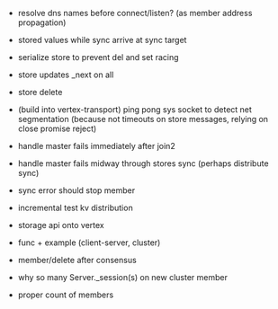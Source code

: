 * resolve dns names before connect/listen? (as member address propagation)
* stored values while sync arrive at sync target
* serialize store to prevent del and set racing
* store updates _next on all
* store delete
* (build into vertex-transport) ping pong sys socket to detect net segmentation (because not timeouts on store messages, relying on close promise reject)
* handle master fails immediately after join2
* handle master fails midway through stores sync (perhaps distribute sync)
* sync error should stop member

* incremental test kv distribution
* storage api onto vertex
* func + example (client-server, cluster)
* member/delete after consensus

* why so many Server._session(s) on new cluster member

* proper count of members
